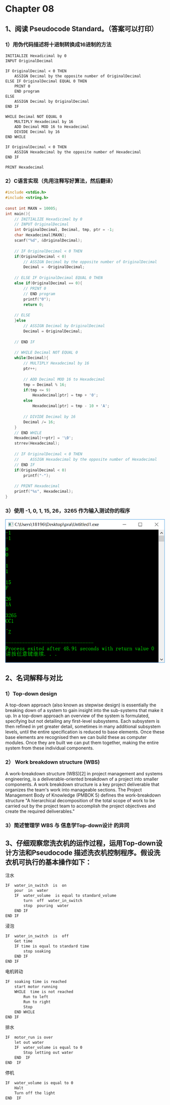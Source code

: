 # Chapter 08

## 1、阅读 Pseudocode Standard。（答案可以打印）
### 1）用伪代码描述将十进制转换成16进制的方法

```basic
INITIALIZE Hexadicimal by 0
INPUT OriginalDecimal

IF OriginalDecimal < 0 THEN
    ASSIGN Decimal by the opposite number of OriginalDecimal
ELSE IF OriginalDecimal EQUAL 0 THEN
    PRINT 0
    END program
ELSE
    ASSIGN Decimal by OriginalDecimal
END IF

WHILE Decimal NOT EQUAL 0
    MULTIPLY Hexadecimal by 16
    ADD Decimal MOD 16 to Hexadecimal
    DIVIDE Decimal by 16
END WHILE

IF OriginalDecimal < 0 THEN
    ASSIGN Hexadecimal by the opposite number of Hexadecimal
END IF

PRINT Hexadecimal
```

### 2）C语言实现（先用注释写好算法，然后翻译）
```c
#include <stdio.h>
#include <string.h>

const int MAXN = 10005;
int main(){
    // INITIALIZE Hexadicimal by 0
    // INPUT OriginalDecimal
    int OriginalDecimal, Decimal, tmp, ptr = -1;
    char Hexadecimal[MAXN];
    scanf("%d", &OriginalDecimal);
	
    // IF OriginalDecimal < 0 THEN
    if(OriginalDecimal < 0)
        // ASSIGN Decimal by the opposite number of OriginalDecimal
        Decimal = -OriginalDecimal;
	
    // ELSE IF OriginalDecimal EQUAL 0 THEN
    else if(OriginalDecimal == 0){
        // PRINT 0
        // END program
        printf("0");
        return 0;
    
    // ELSE
    }else
        // ASSIGN Decimal by OriginalDecimal
        Decimal = OriginalDecimal;
    
    // END IF

    // WHILE Decimal NOT EQUAL 0
    while(Decimal){
        // MULTIPLY Hexadecimal by 16
        ptr++;

        // ADD Decimal MOD 16 to Hexadecimal
        tmp = Decimal % 16;
        if(tmp <= 9)
            Hexadecimal[ptr] = tmp + '0';
        else
            Hexadecimal[ptr] = tmp - 10 + 'A';

        // DIVIDE Decimal by 16
        Decimal /= 16;
    }
    // END WHILE
    Hexadecimal[++ptr] = '\0';
    strrev(Hexadecimal);
    
    // IF OriginalDecimal < 0 THEN
    //     ASSIGN Hexadecimal by the opposite number of Hexadecimal
    // END IF
    if(OriginalDecimal < 0)
    	printf("-");
    
    // PRINT Hexadecimal
    printf("%s", Hexadecimal);
}
```

### 3）使用 -1, 0, 1, 15, 26，3265 作为输入测试你的程序
<img src="images/dtoh.PNG">

## 2、名词解释与对比
### 1）Top-down design
A top-down approach (also known as stepwise design) is essentially the breaking down of a system to gain insight into the sub-systems that make it up. In a top-down approach an overview of the system is formulated, specifying but not detailing any first-level subsystems. Each subsystem is then refined in yet greater detail, sometimes in many additional subsystem levels, until the entire specification is reduced to base elements. Once these base elements are recognised then we can build these as computer modules. Once they are built we can put them together, making the entire system from these individual components.

### 2） Work breakdown structure (WBS)

A work-breakdown structure (WBS)[2] in project management and systems engineering, is a deliverable-oriented breakdown of a project into smaller components. A work breakdown structure is a key project deliverable that organizes the team's work into manageable sections. The Project Management Body of Knowledge (PMBOK 5) defines the work-breakdown structure "A hierarchical decomposition of the total scope of work to be carried out by the project team to accomplish the project objectives and create the required deliverables."

### 3）简述管理学 WBS 与 信息学Top-down设计 的异同

## 3、仔细观察您洗衣机的运作过程，运用Top-down设计方法和Pseudocode 描述洗衣机控制程序。假设洗衣机可执行的基本操作如下：

注水
```basic
IF  water_in_switch  is  on
    pour  in  water 
    IF  water_volume  is equal to standard_volume
        turn  off  water_in_switch
        stop  pouring  water
    END IF
END IF
```
浸泡
```basic
IF  water_in_switch  is  off
    Get time
    IF time is equal to standard time
        stop soaking
    END IF 
END IF
```
电机转动
```basic
IF  soaking time is reached 
    start motor running
    WHILE  time is not reached
        Run to left 
        Run to right
        Stop
    END WHILE 
END IF
```
排水
```basic
IF  motor_run is over
    let out water
    IF  water_volume is equal to 0
        Stop letting out water
    END  IF
END  IF
```
停机
```basic
IF  water_volume is equal to 0
    Halt
    Turn off the light
END  IF

```

